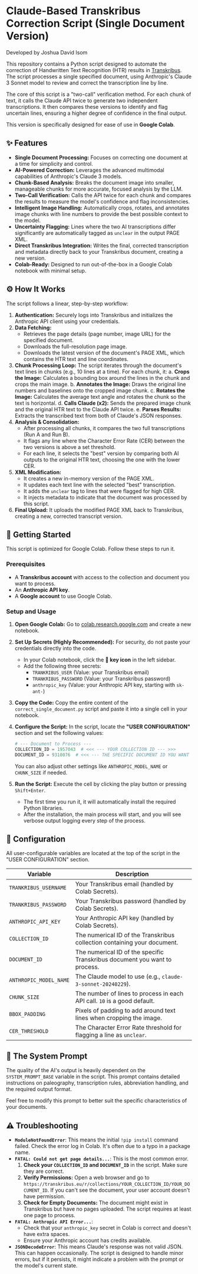 # Claude-Based Transkribus Correction Script (Single Document Version)

Developed by Joshua David Isom

This repository contains a Python script designed to automate the correction of Handwritten Text Recognition (HTR) results in [Transkribus](https://transkribus.ai/). The script processes a single specified document, using Anthropic's Claude 3 Sonnet model to review and correct the transcription line by line.

The core of this script is a "two-call" verification method. For each chunk of text, it calls the Claude API twice to generate two independent transcriptions. It then compares these versions to identify and flag uncertain lines, ensuring a higher degree of confidence in the final output.

This version is specifically designed for ease of use in **Google Colab**.

## ✨ Features

*   **Single Document Processing:** Focuses on correcting one document at a time for simplicity and control.
*   **AI-Powered Correction:** Leverages the advanced multimodal capabilities of Anthropic's Claude 3 models.
*   **Chunk-Based Analysis:** Breaks the document image into smaller, manageable chunks for more accurate, focused analysis by the LLM.
*   **Two-Call Verification:** Calls the API twice for each chunk and compares the results to measure the model's confidence and flag inconsistencies.
*   **Intelligent Image Handling:** Automatically crops, rotates, and annotates image chunks with line numbers to provide the best possible context to the model.
*   **Uncertainty Flagging:** Lines where the two AI transcriptions differ significantly are automatically tagged as `unclear` in the output PAGE XML.
*   **Direct Transkribus Integration:** Writes the final, corrected transcription and metadata directly back to your Transkribus document, creating a new version.
*   **Colab-Ready:** Designed to run out-of-the-box in a Google Colab notebook with minimal setup.

## ⚙️ How It Works

The script follows a linear, step-by-step workflow:

1.  **Authentication:** Securely logs into Transkribus and initializes the Anthropic API client using your credentials.
2.  **Data Fetching:**
    *   Retrieves the page details (page number, image URL) for the specified document.
    *   Downloads the full-resolution page image.
    *   Downloads the latest version of the document's PAGE XML, which contains the HTR text and line coordinates.
3.  **Chunk Processing Loop:** The script iterates through the document's text lines in chunks (e.g., 10 lines at a time). For each chunk, it:
    a. **Crops the Image:** Calculates a bounding box around the lines in the chunk and crops the main image.
    b. **Annotates the Image:** Draws the original line numbers and baselines onto the cropped image chunk.
    c. **Rotates the Image:** Calculates the average text angle and rotates the chunk so the text is horizontal.
    d. **Calls Claude (x2):** Sends the prepared image chunk and the original HTR text to the Claude API twice.
    e. **Parses Results:** Extracts the transcribed text from both of Claude's JSON responses.
4.  **Analysis & Consolidation:**
    *   After processing all chunks, it compares the two full transcriptions (Run A and Run B).
    *   It flags any line where the Character Error Rate (CER) between the two versions is above a set threshold.
    *   For each line, it selects the "best" version by comparing both AI outputs to the original HTR text, choosing the one with the lower CER.
5.  **XML Modification:**
    *   It creates a new in-memory version of the PAGE XML.
    *   It updates each text line with the selected "best" transcription.
    *   It adds the `unclear` tag to lines that were flagged for high CER.
    *   It injects metadata to indicate that the document was processed by this script.
6.  **Final Upload:** It uploads the modified PAGE XML back to Transkribus, creating a new, corrected transcript version.

## 🚀 Getting Started

This script is optimized for Google Colab. Follow these steps to run it.

### Prerequisites

*   A **Transkribus account** with access to the collection and document you want to process.
*   An **Anthropic API key**.
*   A **Google account** to use Google Colab.

### Setup and Usage

1.  **Open Google Colab:** Go to [colab.research.google.com](https://colab.research.google.com) and create a new notebook.

2.  **Set Up Secrets (Highly Recommended):** For security, do not paste your credentials directly into the code.
    *   In your Colab notebook, click the **🔑 key icon** in the left sidebar.
    *   Add the following three secrets:
        *   `TRANKRIBUS_USER` (Value: your Transkribus email)
        *   `TRANKRIBUS_PASSWORD` (Value: your Transkribus password)
        *   `anthropic_key` (Value: your Anthropic API key, starting with `sk-ant-`)

3.  **Copy the Code:** Copy the entire content of the `correct_single_document.py` script and paste it into a single cell in your notebook.

4.  **Configure the Script:** In the script, locate the **"USER CONFIGURATION"** section and set the following values:
    ```python
    # --- Document to Process ---
    COLLECTION_ID = 1957043  # <<< --- YOUR COLLECTION ID --- >>>
    DOCUMENT_ID = 9310076  # <<< --- THE SPECIFIC DOCUMENT ID YOU WANT TO PROCESS --- >>>
    ```
    You can also adjust other settings like `ANTHROPIC_MODEL_NAME` or `CHUNK_SIZE` if needed.

5.  **Run the Script:** Execute the cell by clicking the play button or pressing `Shift+Enter`.
    *   The first time you run it, it will automatically install the required Python libraries.
    *   After the installation, the main process will start, and you will see verbose output logging every step of the process.

## 🔧 Configuration

All user-configurable variables are located at the top of the script in the "USER CONFIGURATION" section.

| Variable                | Description                                                                                             |
| ----------------------- | ------------------------------------------------------------------------------------------------------- |
| `TRANKRIBUS_USERNAME`   | Your Transkribus email (handled by Colab Secrets).                                                      |
| `TRANKRIBUS_PASSWORD`   | Your Transkribus password (handled by Colab Secrets).                                                   |
| `ANTHROPIC_API_KEY`     | Your Anthropic API key (handled by Colab Secrets).                                                      |
| `COLLECTION_ID`         | The numerical ID of the Transkribus collection containing your document.                                |
| `DOCUMENT_ID`           | The numerical ID of the specific Transkribus document you want to process.                              |
| `ANTHROPIC_MODEL_NAME`  | The Claude model to use (e.g., `claude-3-sonnet-20240229`).                                              |
| `CHUNK_SIZE`            | The number of lines to process in each API call. `10` is a good default.                                |
| `BBOX_PADDING`          | Pixels of padding to add around text lines when cropping the image.                                     |
| `CER_THRESHOLD`         | The Character Error Rate threshold for flagging a line as `unclear`.                                    |

## 🧠 The System Prompt

The quality of the AI's output is heavily dependent on the `SYSTEM_PROMPT_BASE` variable in the script. This prompt contains detailed instructions on paleography, transcription rules, abbreviation handling, and the required output format.

Feel free to modify this prompt to better suit the specific characteristics of your documents.

## ⚠️ Troubleshooting

*   **`ModuleNotFoundError`**: This means the initial `!pip install` command failed. Check the error log in Colab. It's often due to a typo in a package name.
*   **`FATAL: Could not get page details...`**: This is the most common error.
    1.  **Check your `COLLECTION_ID` and `DOCUMENT_ID`** in the script. Make sure they are correct.
    2.  **Verify Permissions:** Open a web browser and go to `https://transkribus.eu/r/collections/YOUR_COLLECTION_ID/YOUR_DOCUMENT_ID`. If you can't see the document, your user account doesn't have permission.
    3.  **Check for Empty Documents:** The document might exist in Transkribus but have no pages uploaded. The script requires at least one page to process.
*   **`FATAL: Anthropic API Error...`**:
    *   Check that your `anthropic_key` secret in Colab is correct and doesn't have extra spaces.
    *   Ensure your Anthropic account has credits available.
*   **`JSONDecodeError`**: This means Claude's response was not valid JSON. This can happen occasionally. The script is designed to handle minor errors, but if it persists, it might indicate a problem with the prompt or the model's current state.
